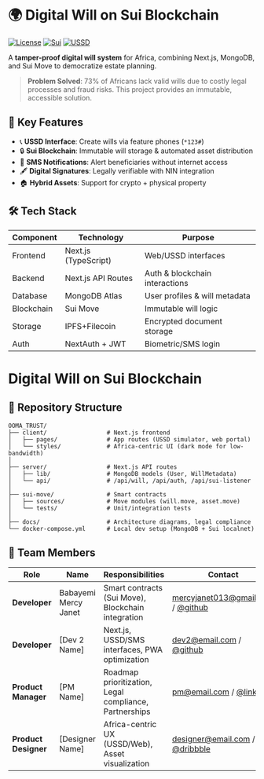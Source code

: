# 🌍 Digital Will on Sui Blockchain

[![License](https://img.shields.io/badge/License-Apache_2.0-blue.svg)](https://opensource.org/licenses/Apache-2.0)
[![Sui](https://img.shields.io/badge/Built_on-Sui_Blockchain-6FBCF0)](https://sui.io)
[![USSD](https://img.shields.io/badge/USSD_Enabled-Yes-green)](https://africastalking.com)

A **tamper-proof digital will system** for Africa, combining Next.js, MongoDB, and Sui Move to democratize estate planning.

> **Problem Solved**: 73% of Africans lack valid wills due to costly legal processes and fraud risks. This project provides an immutable, accessible solution.

## 🚀 Key Features

- 📞 **USSD Interface**: Create wills via feature phones (`*123#`)
- 🔒 **Sui Blockchain**: Immutable will storage & automated asset distribution
- 📱 **SMS Notifications**: Alert beneficiaries without internet access
- 🖋️ **Digital Signatures**: Legally verifiable with NIN integration
- 🏠 **Hybrid Assets**: Support for crypto + physical property

## 🛠 Tech Stack

| Component       | Technology                | Purpose                          |
|-----------------|---------------------------|----------------------------------|
| Frontend        | Next.js (TypeScript)      | Web/USSD interfaces              |
| Backend         | Next.js API Routes        | Auth & blockchain interactions   |
| Database        | MongoDB Atlas             | User profiles & will metadata    |
| Blockchain      | Sui Move                  | Immutable will logic             |
| Storage         | IPFS+Filecoin            | Encrypted document storage       |
| Auth            | NextAuth + JWT            | Biometric/SMS login              |


# Digital Will on Sui Blockchain
## 📂 Repository Structure

```
OOMA_TRUST/
├── client/                 # Next.js frontend
│   ├── pages/              # App routes (USSD simulator, web portal)
│   └── styles/             # Africa-centric UI (dark mode for low-bandwidth)
│
├── server/                 # Next.js API routes
│   ├── lib/                # MongoDB models (User, WillMetadata)
│   └── api/                # /api/will, /api/auth, /api/sui-listener
│
├── sui-move/               # Smart contracts
│   ├── sources/            # Move modules (will.move, asset.move)
│   └── tests/              # Unit/integration tests
│
├── docs/                   # Architecture diagrams, legal compliance
└── docker-compose.yml      # Local dev setup (MongoDB + Sui localnet)
```

## 👥 Team Members

| Role               | Name                 | Responsibilities                              | Contact                          |
|--------------------|----------------------|-----------------------------------------------|----------------------------------|
| **Developer**      | Babayemi Mercy Janet | Smart contracts (Sui Move), Blockchain integration | mercyjanet013@gmail.com / [@github](https://github.com/) |
| **Developer**      | [Dev 2 Name]         | Next.js, USSD/SMS interfaces, PWA optimization | dev2@email.com / [@github](https://github.com/) |
| **Product Manager**| [PM Name]            | Roadmap prioritization, Legal compliance, Partnerships | pm@email.com / [@linkedin](https://linkedin.com/) |
| **Product Designer**| [Designer Name]      | Africa-centric UX (USSD/Web), Asset visualization | designer@email.com / [@dribbble](https://dribbble.com/) |
